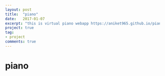 ```yaml
---
layout: post
title:  "piano"
date:   2017-01-07
excerpt: "this is virtual piano webapp https://aniket965.github.io/piano/"
project: true
tag:
- project
comments: true
---
```

# piano